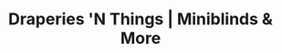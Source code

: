 ---
title: "Draperies 'N Things | Miniblinds & More"
url: /phoenix/draperies-n-things-miniblinds-and-more/
shop: window blind
---
